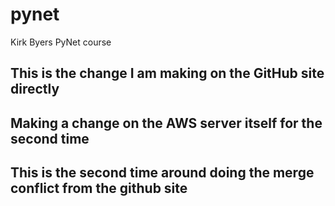 # pynet
Kirk Byers PyNet course
## This is the change I am making on the GitHub site directly
## Making a change on the AWS server itself for the second time
## This is the second time around doing the merge conflict from the github site
